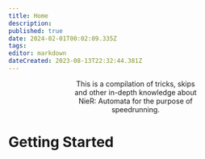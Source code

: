 ```yaml
---
title: Home
description: 
published: true
date: 2024-02-01T00:02:09.335Z
tags: 
editor: markdown
dateCreated: 2023-08-13T22:32:44.381Z
---
```


<!--<p style="text-align:center;
          font-size:2rem;
          font-weight:bold;">Welcome to the NieR: Automata Speedrun Wiki</p>-->

<p style="text-align:center; width:50%; margin-left:25%;">This is a compilation of tricks, skips and other in-depth knowledge about NieR: Automata for the purpose of speedrunning.</p>

<h1>Getting Started</h1>